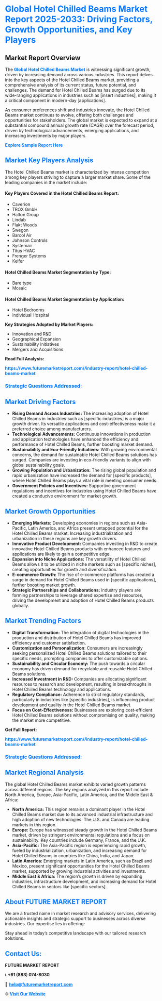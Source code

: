 <h1 style="color: #007BFF;">Global Hotel Chilled Beams Market Report 2025-2033: Driving Factors, Growth Opportunities, and Key Players</h1>

<section id="overview">
<h2>Market Report Overview</h2>
<p>The <a href="https://www.futuremarketreport.com//industry-report/hotel-chilled-beams-market" style="color: #007BFF; text-decoration: none;"><strong>Global Hotel Chilled Beams Market</strong></a> is witnessing significant growth, driven by increasing demand across various industries. This report delves into the key aspects of the Hotel Chilled Beams market, providing a comprehensive analysis of its current status, future potential, and challenges. The demand for Hotel Chilled Beams has surged due to its wide-ranging applications in industries such as [insert industries], making it a critical component in modern-day [applications].</p>
<p>As consumer preferences shift and industries innovate, the Hotel Chilled Beams market continues to evolve, offering both challenges and opportunities for stakeholders. The global market is expected to expand at a substantial compound annual growth rate (CAGR) over the forecast period, driven by technological advancements, emerging applications, and increasing investments by major players.</p>
</section>

<section id="overview">
<p><a href="https://www.futuremarketreport.com//request-sample/reportId=46261" style="color: #007BFF; text-decoration: none;"><strong>Explore Sample Report Here</strong></a></p>
</section>

<section id="key-players">
<h2 style="color: #007BFF;">Market Key Players Analysis</h2>
<p>The Hotel Chilled Beams market is characterized by intense competition among key players striving to capture a larger market share. Some of the leading companies in the market include:</p>
<h4>Key Players Covered in the Hotel Chilled Beams Report:</h4>
<ul><li>Caverion</li><li>TROX GmbH</li><li>Halton Group</li><li>Lindab</li><li>Flakt Woods</li><li>Swegon</li><li>Barcol Air</li><li>Johnson Controls</li><li>Systemair</li><li>Titus HVAC</li><li>Frenger Systems</li><li>Keifer</li></ul>
<h4>Hotel Chilled Beams Market Segmentation by Type:</h4>
<ul><li>Bare type</li><li>Mosaic</li></ul>

<h4>Hotel Chilled Beams Market Segmentation by Application:</h4>
<ul><li>Hotel Bedrooms</li><li>Individual Hospital</li></ul>
<p><strong>Key Strategies Adopted by Market Players:</strong></p>
<ul>
<li>Innovation and R&D</li>
<li>Geographical Expansion</li>
<li>Sustainability Initiatives</li>
<li>Mergers and Acquisitions</li>
</ul>
</section>

<section>
<p><strong>Read Full Analysis: </strong></p><a href="https://www.futuremarketreport.com//industry-report/hotel-chilled-beams-market" style="color: #007BFF; text-decoration: none;"><strong>https://www.futuremarketreport.com//industry-report/hotel-chilled-beams-market</strong></a>
<h3 style="color: #007BFF;">Strategic Questions Addressed:</h3>
</section>

<section id="driving-factors">
<h2 style="color: #007BFF;">Market Driving Factors</h2>
<ul>
<li><strong>Rising Demand Across Industries:</strong> The increasing adoption of Hotel Chilled Beams in industries such as [specific industries] is a major growth driver. Its versatile applications and cost-effectiveness make it a preferred choice among manufacturers.</li>
<li><strong>Technological Advancements:</strong> Continuous innovations in production and application technologies have enhanced the efficiency and performance of Hotel Chilled Beams, further boosting market demand.</li>
<li><strong>Sustainability and Eco-Friendly Initiatives:</strong> With growing environmental concerns, the demand for sustainable Hotel Chilled Beams solutions has surged. Companies are investing in eco-friendly variants to align with global sustainability goals.</li>
<li><strong>Growing Population and Urbanization:</strong> The rising global population and rapid urbanization have increased the demand for [specific products], where Hotel Chilled Beams plays a vital role in meeting consumer needs.</li>
<li><strong>Government Policies and Incentives:</strong> Supportive government regulations and incentives for industries using Hotel Chilled Beams have created a conducive environment for market growth.</li>
</ul>
</section>

<section id="growth-opportunities">
<h2 style="color: #007BFF;">Market Growth Opportunities</h2>
<ul>
<li><strong>Emerging Markets:</strong> Developing economies in regions such as Asia-Pacific, Latin America, and Africa present untapped potential for the Hotel Chilled Beams market. Increasing industrialization and urbanization in these regions are key growth drivers.</li>
<li><strong>Innovative Product Development:</strong> Companies investing in R&D to create innovative Hotel Chilled Beams products with enhanced features and applications are likely to gain a competitive edge.</li>
<li><strong>Expansion into Niche Applications:</strong> The versatility of Hotel Chilled Beams allows it to be utilized in niche markets such as [specific niches], creating opportunities for growth and diversification.</li>
<li><strong>E-commerce Growth:</strong> The rise of e-commerce platforms has created a surge in demand for Hotel Chilled Beams used in [specific applications], further boosting market growth.</li>
<li><strong>Strategic Partnerships and Collaborations:</strong> Industry players are forming partnerships to leverage shared expertise and resources, driving the development and adoption of Hotel Chilled Beams products globally.</li>
</ul>
</section>

<section id="trending-factors">
<h2 style="color: #007BFF;">Market Trending Factors</h2>
<ul>
<li><strong>Digital Transformation:</strong> The integration of digital technologies in the production and distribution of Hotel Chilled Beams has improved efficiency and customer satisfaction.</li>
<li><strong>Customization and Personalization:</strong> Consumers are increasingly seeking personalized Hotel Chilled Beams solutions tailored to their specific needs, prompting companies to offer customizable options.</li>
<li><strong>Sustainability and Circular Economy:</strong> The push towards a circular economy has driven demand for recyclable and reusable Hotel Chilled Beams solutions.</li>
<li><strong>Increased Investment in R&D:</strong> Companies are allocating significant resources to research and development, resulting in breakthroughs in Hotel Chilled Beams technology and applications.</li>
<li><strong>Regulatory Compliance:</strong> Adherence to strict regulatory standards, particularly in industries like [specific industries], is influencing product development and quality in the Hotel Chilled Beams market.</li>
<li><strong>Focus on Cost-Effectiveness:</strong> Businesses are exploring cost-efficient Hotel Chilled Beams solutions without compromising on quality, making the market more competitive.</li>
</ul>
</section>

<section>
<p><strong>Get Full Report: </strong></p><a href="https://www.futuremarketreport.com//industry-report/hotel-chilled-beams-market" style="color: #007BFF; text-decoration: none;"><strong>https://www.futuremarketreport.com//industry-report/hotel-chilled-beams-market</strong></a>
<h3 style="color: #007BFF;">Strategic Questions Addressed:</h3>
</section>


<section id="regional-analysis">
<h2 style="color: #007BFF;">Market Regional Analysis</h2>
<p>The global Hotel Chilled Beams market exhibits varied growth patterns across different regions. The key regions analyzed in this report include North America, Europe, Asia-Pacific, Latin America, and the Middle East & Africa:</p>
<ul>
<li><strong>North America:</strong> This region remains a dominant player in the Hotel Chilled Beams market due to its advanced industrial infrastructure and high adoption of new technologies. The U.S. and Canada are leading markets in this region.</li>
<li><strong>Europe:</strong> Europe has witnessed steady growth in the Hotel Chilled Beams market, driven by stringent environmental regulations and a focus on sustainability. Key countries include Germany, France, and the U.K.</li>
<li><strong>Asia-Pacific:</strong> The Asia-Pacific region is experiencing rapid growth, fueled by industrialization, urbanization, and increasing demand for Hotel Chilled Beams in countries like China, India, and Japan.</li>
<li><strong>Latin America:</strong> Emerging markets in Latin America, such as Brazil and Mexico, present significant opportunities for the Hotel Chilled Beams market, supported by growing industrial activities and investments.</li>
<li><strong>Middle East & Africa:</strong> The region’s growth is driven by expanding industries, infrastructure development, and increasing demand for Hotel Chilled Beams in sectors like [specific sectors].</li>
</ul>
</section>

<footer>
<h2 style="color: #007BFF;">About FUTURE MARKET REPORT</h2>
<p>We are a trusted name in market research and advisory services, delivering actionable insights and strategic support to businesses across diverse industries. Our expertise lies in offering:</p>

<p>Stay ahead in today’s competitive landscape with our tailored research solutions.</p>

<h2 style="color: #007BFF;">Contact Us:</h2>
<p><strong>FUTURE MARKET REPORT</strong></p>
<p>📞 <strong>+91 (883) 074-8030</strong></p>
<p>📧 <strong><a href="mailto:help@futuremarketreport.com" style="color: #007BFF;">help@futuremarketreport.com</a></strong></p>
<p>🌐 <strong><a href="https://www.futuremarketreport.com/" style="color: #007BFF;">Visit Our Website</a></strong></p>
</footer>